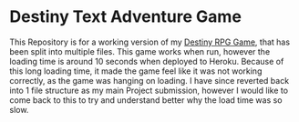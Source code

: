 # Destiny Text Adventure Game

This Repository is for a working version of my [Destiny RPG Game](https://github.com/VictoriaT87/Destiny_RPG), that has been split into multiple files.
This game works when run, however the loading time is around 10 seconds when deployed to Heroku. 
Because of this long loading time, it made the game feel like it was not working correctly, as the game was hanging on loading.
I have since reverted back into 1 file structure as my main Project submission, however I would like to come back to this to
try and understand better why the load time was so slow.